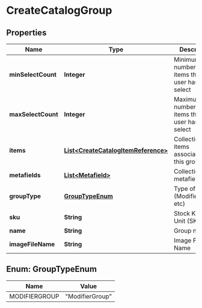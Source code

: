 
# CreateCatalogGroup

## Properties
Name | Type | Description | Notes
------------ | ------------- | ------------- | -------------
**minSelectCount** | **Integer** | Minimum number of items that the user has to select |  [optional]
**maxSelectCount** | **Integer** | Maximum number of items that the user has to select |  [optional]
**items** | [**List&lt;CreateCatalogItemReference&gt;**](CreateCatalogItemReference.md) | Collection of items associated with this group |  [optional]
**metafields** | [**List&lt;Metafield&gt;**](Metafield.md) | Collection of metafields |  [optional]
**groupType** | [**GroupTypeEnum**](#GroupTypeEnum) | Type of group (ModifierGroup, etc) | 
**sku** | **String** | Stock Keeping Unit (SKU) | 
**name** | **String** | Group name | 
**imageFileName** | **String** | Image File Name |  [optional]


<a name="GroupTypeEnum"></a>
## Enum: GroupTypeEnum
Name | Value
---- | -----
MODIFIERGROUP | &quot;ModifierGroup&quot;



